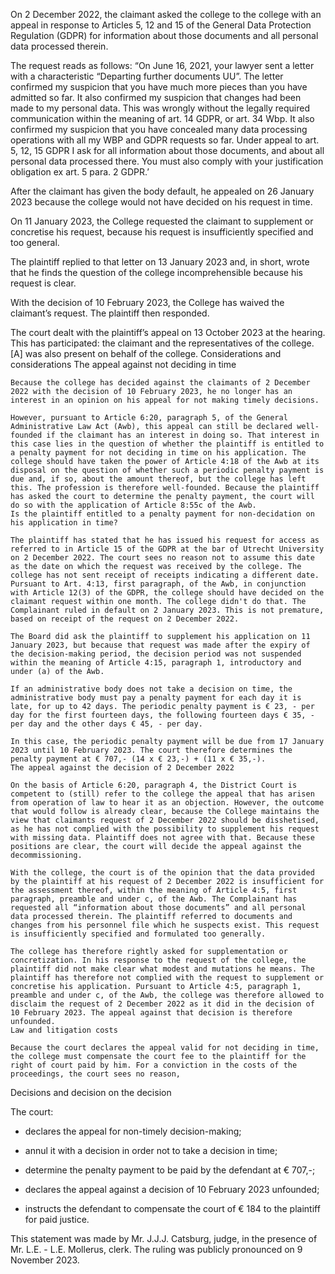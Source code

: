 On 2 December 2022, the claimant asked the college to the college with an appeal in response to Articles 5, 12 and 15 of the General Data Protection Regulation (GDPR) for information about those documents and all personal data processed therein.

The request reads as follows: “On June 16, 2021, your lawyer sent a letter with a characteristic “Departing further documents UU”. The letter confirmed my suspicion that you have much more pieces than you have admitted so far. It also confirmed my suspicion that changes had been made to my personal data. This was wrongly without the legally required communication within the meaning of art. 14 GDPR, or art. 34 Wbp. It also confirmed my suspicion that you have concealed many data processing operations with all my WBP and GDPR requests so far. Under appeal to art. 5, 12, 15 GDPR I ask for all information about those documents, and about all personal data processed there. You must also comply with your justification obligation ex art. 5 para. 2 GDPR.’

After the claimant has given the body default, he appealed on 26 January 2023 because the college would not have decided on his request in time.

On 11 January 2023, the College requested the claimant to supplement or concretise his request, because his request is insufficiently specified and too general.

The plaintiff replied to that letter on 13 January 2023 and, in short, wrote that he finds the question of the college incomprehensible because his request is clear.

With the decision of 10 February 2023, the College has waived the claimant’s request. The plaintiff then responded.

The court dealt with the plaintiff’s appeal on 13 October 2023 at the hearing. This has participated: the claimant and the representatives of the college. \[A\] was also present on behalf of the college.
Considerations and considerations
The appeal against not deciding in time

    Because the college has decided against the claimants of 2 December 2022 with the decision of 10 February 2023, he no longer has an interest in an opinion on his appeal for not making timely decisions.

    However, pursuant to Article 6:20, paragraph 5, of the General Administrative Law Act (Awb), this appeal can still be declared well-founded if the claimant has an interest in doing so. That interest in this case lies in the question of whether the plaintiff is entitled to a penalty payment for not deciding in time on his application. The college should have taken the power of Article 4:18 of the Awb at its disposal on the question of whether such a periodic penalty payment is due and, if so, about the amount thereof, but the college has left this. The profession is therefore well-founded. Because the plaintiff has asked the court to determine the penalty payment, the court will do so with the application of Article 8:55c of the Awb.
    Is the plaintiff entitled to a penalty payment for non-decidation on his application in time?

    The plaintiff has stated that he has issued his request for access as referred to in Article 15 of the GDPR at the bar of Utrecht University on 2 December 2022. The court sees no reason not to assume this date as the date on which the request was received by the college. The college has not sent receipt of receipts indicating a different date. Pursuant to Art. 4:13, first paragraph, of the Awb, in conjunction with Article 12(3) of the GDPR, the college should have decided on the claimant request within one month. The college didn't do that. The Complainant ruled in default on 2 January 2023. This is not premature, based on receipt of the request on 2 December 2022.

    The Board did ask the plaintiff to supplement his application on 11 January 2023, but because that request was made after the expiry of the decision-making period, the decision period was not suspended within the meaning of Article 4:15, paragraph 1, introductory and under (a) of the Awb.

    If an administrative body does not take a decision on time, the administrative body must pay a penalty payment for each day it is late, for up to 42 days. The periodic penalty payment is € 23, - per day for the first fourteen days, the following fourteen days € 35, - per day and the other days € 45, - per day.

    In this case, the periodic penalty payment will be due from 17 January 2023 until 10 February 2023. The court therefore determines the penalty payment at € 707,- (14 x € 23,-) + (11 x € 35,-).
    The appeal against the decision of 2 December 2022

    On the basis of Article 6:20, paragraph 4, the District Court is competent to (still) refer to the college the appeal that has arisen from operation of law to hear it as an objection. However, the outcome that would follow is already clear, because the College maintains the view that claimants request of 2 December 2022 should be disshetised, as he has not complied with the possibility to supplement his request with missing data. Plaintiff does not agree with that. Because these positions are clear, the court will decide the appeal against the decommissioning.

    With the college, the court is of the opinion that the data provided by the plaintiff at his request of 2 December 2022 is insufficient for the assessment thereof, within the meaning of Article 4:5, first paragraph, preamble and under c, of the Awb. The Complainant has requested all “information about those documents” and all personal data processed therein. The plaintiff referred to documents and changes from his personnel file which he suspects exist. This request is insufficiently specified and formulated too generally.

    The college has therefore rightly asked for supplementation or concretization. In his response to the request of the college, the plaintiff did not make clear what modest and mutations he means. The plaintiff has therefore not complied with the request to supplement or concretise his application. Pursuant to Article 4:5, paragraph 1, preamble and under c, of the Awb, the college was therefore allowed to disclaim the request of 2 December 2022 as it did in the decision of 10 February 2023. The appeal against that decision is therefore unfounded.
    Law and litigation costs

    Because the court declares the appeal valid for not deciding in time, the college must compensate the court fee to the plaintiff for the right of court paid by him. For a conviction in the costs of the proceedings, the court sees no reason,

Decisions and decision on the decision

The court:

- declares the appeal for non-timely decision-making;

- annul it with a decision in order not to take a decision in time;

- determine the penalty payment to be paid by the defendant at € 707,-;

- declares the appeal against a decision of 10 February 2023 unfounded;

- instructs the defendant to compensate the court of € 184 to the plaintiff for paid justice.

This statement was made by Mr. J.J.J. Catsburg, judge, in the presence of Mr. L.E. - L.E. Mollerus, clerk. The ruling was publicly pronounced on 9 November 2023.
